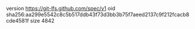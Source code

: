 version https://git-lfs.github.com/spec/v1
oid sha256:aa299e5542c8c5b517ddb43f73d3bb3b75f7aeed2137c9f212fcacb8cde4581f
size 4842
